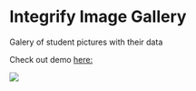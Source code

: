 # Integrify Image Gallery

Galery of student pictures with their data

Check out demo [here:](https://antonijak.github.io/10-Image-Gallery/)

![](example.gif)
